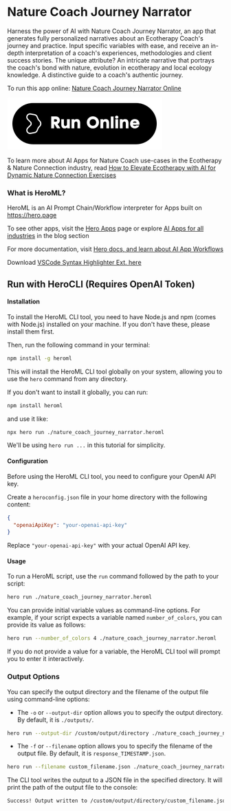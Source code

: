# Nature Coach Journey Narrator

Harness the power of AI with Nature Coach Journey Narrator, an app that generates fully personalized narratives about an Ecotherapy Coach's journey and practice. Input specific variables with ease, and receive an in-depth interpretation of a coach's experiences, methodologies and client success stories. The unique attribute? An intricate narrative that portrays the coach's bond with nature, evolution in ecotherapy and local ecology knowledge. A distinctive guide to a coach's authentic journey.

To run this app online: [Nature Coach Journey Narrator Online](https://hero.page/app/nature-coach-journey-narrator-personalized-ecotherapy-coach-narratives/rGqVANRLfW3UkbwZIxPc)

[![Run Nature Coach Journey Narrator Online](/assets/run.svg)](https://hero.page/app/nature-coach-journey-narrator-personalized-ecotherapy-coach-narratives/rGqVANRLfW3UkbwZIxPc)

To learn more about AI Apps for Nature Coach use-cases in the Ecotherapy & Nature Connection industry, read [How to Elevate Ecotherapy with AI for Dynamic Nature Connection Exercises](https://hero.page/blog/ai/ecotherapy-and-nature-connection/how-to-elevate-ecotherapy-with-ai-for-dynamic-nature-connection-exercises/170850)

### What is HeroML?
HeroML is an AI Prompt Chain/Workflow interpreter for Apps built on https://hero.page 

To see other apps, visit the [Hero Apps](https://hero.page/apps) page or explore [AI Apps for all industries](https://hero.page/blog) in the blog section

For more documentation, visit [Hero docs, and learn about AI App Workflows](https://hero.page/tutorials/introduction-to-heroml)

Download [VSCode Syntax Highlighter Ext. here](https://marketplace.visualstudio.com/items?itemName=hero-page.heroml)

## Run with HeroCLI (Requires OpenAI Token)

#### Installation

To install the HeroML CLI tool, you need to have Node.js and npm (comes with Node.js) installed on your machine. If you don't have these, please install them first. 

Then, run the following command in your terminal:

```bash
npm install -g heroml
```

This will install the HeroML CLI tool globally on your system, allowing you to use the `hero` command from any directory.

If you don't want to install it globally, you can run:

```bash
npm install heroml
```

and use it like:

```bash
npx hero run ./nature_coach_journey_narrator.heroml
```

We'll be using `hero run ...` in this tutorial for simplicity.

#### Configuration

Before using the HeroML CLI tool, you need to configure your OpenAI API key. 

Create a `heroconfig.json` file in your home directory with the following content:

```json
{
  "openaiApiKey": "your-openai-api-key"
}
```

Replace `"your-openai-api-key"` with your actual OpenAI API key.

#### Usage

To run a HeroML script, use the `run` command followed by the path to your script:

```bash
hero run ./nature_coach_journey_narrator.heroml
```

You can provide initial variable values as command-line options. For example, if your script expects a variable named `number_of_colors`, you can provide its value as follows:

```bash
hero run --number_of_colors 4 ./nature_coach_journey_narrator.heroml
```

If you do not provide a value for a variable, the HeroML CLI tool will prompt you to enter it interactively.

### Output Options

You can specify the output directory and the filename of the output file using command-line options:

- The `-o` or `--output-dir` option allows you to specify the output directory. By default, it is `./outputs/`.

```bash
hero run --output-dir /custom/output/directory ./nature_coach_journey_narrator.heroml
```

- The `-f` or `--filename` option allows you to specify the filename of the output file. By default, it is `response_TIMESTAMP.json`.

```bash
hero run --filename custom_filename.json ./nature_coach_journey_narrator.heroml
```

The CLI tool writes the output to a JSON file in the specified directory. It will print the path of the output file to the console:

```bash
Success! Output written to /custom/output/directory/custom_filename.json
```

